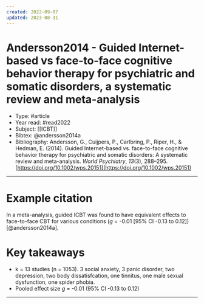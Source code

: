 ```yaml
---
created: 2022-09-07
updated: 2023-08-31
---
```

# Andersson2014 - Guided Internet-based vs face-to-face cognitive behavior therapy for psychiatric and somatic disorders, a systematic review and meta-analysis

* Type: #article
* Year read: #read2022
* Subject: [[ICBT]]
* Bibtex: @andersson2014a
* Bibliography: Andersson, G., Cuijpers, P., Carlbring, P., Riper, H., & Hedman, E. (2014). Guided Internet-based vs. face-to-face cognitive behavior therapy for psychiatric and somatic disorders: A systematic review and meta-analysis. _World Psychiatry_, _13_(3), 288–295. [https://doi.org/10.1002/wps.20151](https://doi.org/10.1002/wps.20151)
---
# Example citation

In a meta-analysis, guided ICBT was found to have equivalent effects to face-to-face CBT for various conditions (*g* = -0.01 [95% CI -0.13 to 0.12]) [@andersson2014a].

# Key takeaways
* k = 13 studies (n = 1053). 3 social anxiety, 3 panic disorder, two depression, two body dissatisfcation, one tinnitus, one male sexual dysfunction, one spider phobia.
* Pooled effect size *g* = -0.01 (95% CI -0.13 to 0.12)

---